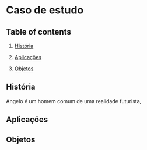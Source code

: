 # Caso de estudo

## Table of contents

1. [História](#história)

2. [Aplicações](#aplicações)

3. [Objetos](#objetos)

## História

Angelo é um homem comum de uma realidade futurista, 

## Aplicações

## Objetos

